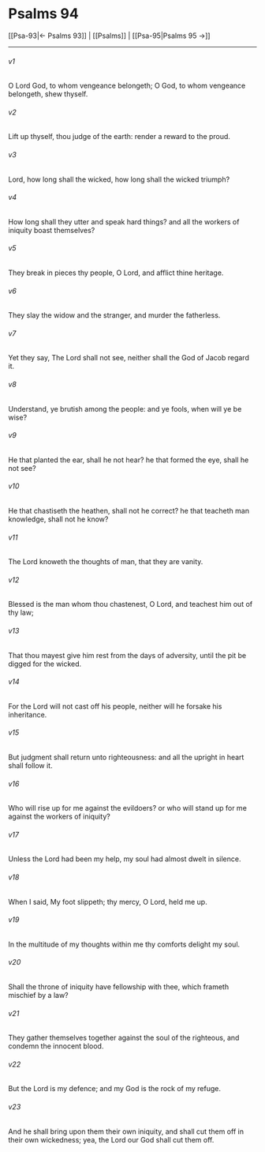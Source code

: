 # Psalms 94

[[Psa-93|← Psalms 93]] | [[Psalms]] | [[Psa-95|Psalms 95 →]]
***

###### v1
O Lord God, to whom vengeance belongeth; O God, to whom vengeance belongeth, shew thyself.
###### v2
Lift up thyself, thou judge of the earth: render a reward to the proud.
###### v3
Lord, how long shall the wicked, how long shall the wicked triumph?
###### v4
How long shall they utter and speak hard things? and all the workers of iniquity boast themselves?
###### v5
They break in pieces thy people, O Lord, and afflict thine heritage.
###### v6
They slay the widow and the stranger, and murder the fatherless.
###### v7
Yet they say, The Lord shall not see, neither shall the God of Jacob regard it.
###### v8
Understand, ye brutish among the people: and ye fools, when will ye be wise?
###### v9
He that planted the ear, shall he not hear? he that formed the eye, shall he not see?
###### v10
He that chastiseth the heathen, shall not he correct? he that teacheth man knowledge, shall not he know?
###### v11
The Lord knoweth the thoughts of man, that they are vanity.
###### v12
Blessed is the man whom thou chastenest, O Lord, and teachest him out of thy law;
###### v13
That thou mayest give him rest from the days of adversity, until the pit be digged for the wicked.
###### v14
For the Lord will not cast off his people, neither will he forsake his inheritance.
###### v15
But judgment shall return unto righteousness: and all the upright in heart shall follow it.
###### v16
Who will rise up for me against the evildoers? or who will stand up for me against the workers of iniquity?
###### v17
Unless the Lord had been my help, my soul had almost dwelt in silence.
###### v18
When I said, My foot slippeth; thy mercy, O Lord, held me up.
###### v19
In the multitude of my thoughts within me thy comforts delight my soul.
###### v20
Shall the throne of iniquity have fellowship with thee, which frameth mischief by a law?
###### v21
They gather themselves together against the soul of the righteous, and condemn the innocent blood.
###### v22
But the Lord is my defence; and my God is the rock of my refuge.
###### v23
And he shall bring upon them their own iniquity, and shall cut them off in their own wickedness; yea, the Lord our God shall cut them off. 
